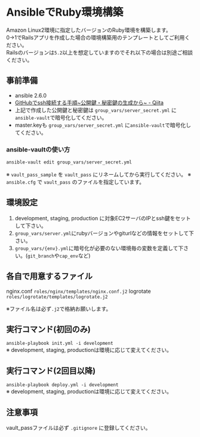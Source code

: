 # AnsibleでRuby環境構築

Amazon Linux2環境に指定したバージョンのRuby環境を構築します。  
0→1でRailsアプリを作成した場合の環境構築用のテンプレートとしてご利用ください。  
Railsのバージョンは`5.2`以上を想定していますのでそれ以下の場合は別途ご相談ください。  

## 事前準備

- ansible 2.6.0
- [GitHubでssh接続する手順~公開鍵・秘密鍵の生成から~ - Qiita](https://qiita.com/shizuma/items/2b2f873a0034839e47ce)
- 上記で作成した公開鍵と秘密鍵は `group_vars/server_secret.yml` に`ansible-vault`で暗号化してください。
- master.keyも `group_vars/server_secret.yml` に`ansible-vault`で暗号化してください。

### ansible-vaultの使い方

```bash
ansible-vault edit group_vars/server_secret.yml
```

※ `vault_pass_sample` を `vault_pass` にリネームしてから実行してください。
※ `ansible.cfg` で `vault_pass` のファイルを指定しています。

## 環境設定

1. development, staging, production に対象EC2サーバのIPとssh鍵をセットして下さい。
2. `group_vars/server.yml`にrubyバージョンやgiturlなどの情報をセットして下さい。
3. `group_vars/{env}.yml`に暗号化が必要のない環境毎の変数を定義して下さい。(`git_branch`や`cap_env`など)

## 各自で用意するファイル

nginx.conf
`roles/nginx/templates/nginx.conf.j2`
logrotate
`roles/logrotate/templates/logrotate.j2`

※ファイル名は必ず`.j2`で格納お願いします。

## 実行コマンド(初回のみ)

`ansible-playbook init.yml -i development`  
※ development, staging, productionは環境に応じて変えてください。

## 実行コマンド(2回目以降)

`ansible-playbook deploy.yml -i development`  
※ development, staging, productionは環境に応じて変えてください。

## 注意事項

vault_passファイルは必ず `.gitignore` に登録してください。
